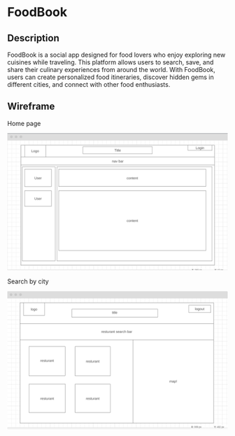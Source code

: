 # FoodBook

## Description
FoodBook is a social app designed for food lovers who enjoy exploring new cuisines while traveling. This platform allows users to search, save, and share their culinary experiences from around the world. With FoodBook, users can create personalized food itineraries, discover hidden gems in different cities, and connect with other food enthusiasts.

## Wireframe

Home page

![alt text](/Assets/image.png)

Search by city

![alt text](/Assets/image-1.png)
